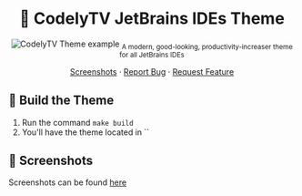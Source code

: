 <h1 align="center">
  🎨 CodelyTV JetBrains IDEs Theme
</h1>
<p align="center">
    <img src="https://user-images.githubusercontent.com/1331435/63159884-b7655700-c01c-11e9-941d-618e7cb4b13a.png" alt="CodelyTV Theme example">
    <sub>A modern, good-looking, productivity-increaser theme for all JetBrains IDEs</sub>
</p>
<p align="center">
  <a href="docs/screenshots.md">Screenshots</a>
  ·
  <a href="https://github.com/CodelyTV/jetbrains-theme/issues">Report Bug</a>
  ·
  <a href="https://github.com/CodelyTV/jetbrains-theme/issues">Request Feature</a>
</p>

## 🚀 Build the Theme

1. Run the command `make build`
2. You'll have the theme located in ``


## 🌅 Screenshots

Screenshots can be found [here](docs/screenshots.md)
